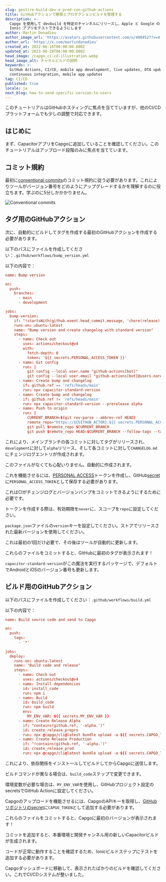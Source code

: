 ```yaml
---
slug: gestire-build-dev-e-prod-con-github-actions
title: GitHubアクションで開発とプロダクションビルドを管理する
description: >-
  Capgo を使用して devbuild を特定のチャンネルにリリースし、Apple と Google のレビューを待たずに、チームが Capacitor
  Ionic アプリをテストできるようにします
author: Martin Donadieu
author_image_url: 'https://avatars.githubusercontent.com/u/4084527?v=4'
author_url: 'https://x.com/martindonadieu'
created_at: 2022-06-16T00:00:00.000Z
updated_at: 2023-06-29T00:00:00.000Z
head_image: /capgo_ci-cd-illustration.webp
head_image_alt: チャネルビルドの説明
keywords: >-
  GitHub Actions, CI/CD, mobile app development, live updates, OTA updates,
  continuous integration, mobile app updates
tag: CI/CD
published: true
locale: ja
next_blog: how-to-send-specific-version-to-users
---
```

このチュートリアルはGitHubホスティングに焦点を当てていますが、他のCI/CDプラットフォームでも少しの調整で対応できます。

## はじめに

まず、CapacitorアプリをCapgoに追加していることを確認してください。このチュートリアルはアップロード段階のみに焦点を当てています。

## コミット規約

最初に[conventional commits](https://www.conventionalcommits.org/en/v1.0.0/)のコミット規約に従う必要があります。これによりツールがバージョン番号をどのようにアップグレードするかを理解するのに役立ちます。学ぶのに5分しかかかりません。

![Conventional commits](/conventional_commits.webp)

## タグ用のGitHubアクション

次に、自動的にビルドしてタグを作成する最初のGitHubアクションを作成する必要があります。

以下のパスにファイルを作成してください：`.github/workflows/bump_version.yml`

以下の内容で：

```toml
name: Bump version

on:
  push:
    branches:
      - main
      - development

jobs:
  bump-version:
    if: "!startsWith(github.event.head_commit.message, 'chore(release):')"
    runs-on: ubuntu-latest
    name: "Bump version and create changelog with standard version"
    steps:
      - name: Check out
        uses: actions/checkout@v4
        with:
          fetch-depth: 0
          token: '${{ secrets.PERSONAL_ACCESS_TOKEN }}'
      - name: Git config
        run: |
          git config --local user.name "github-actions[bot]"
          git config --local user.email "github-actions[bot]@users.noreply.github.com"
      - name: Create bump and changelog
        if: github.ref == 'refs/heads/main'
        run: npx capacitor-standard-version
      - name: Create bump and changelog
        if: github.ref != 'refs/heads/main'
        run: npx capacitor-standard-version --prerelease alpha
      - name: Push to origin
        run: |
          CURRENT_BRANCH=$(git rev-parse --abbrev-ref HEAD)
          remote_repo="https://${GITHUB_ACTOR}:${{ secrets.PERSONAL_ACCESS_TOKEN }}@github.com/${GITHUB_REPOSITORY}.git"
          git pull $remote_repo $CURRENT_BRANCH
          git push $remote_repo HEAD:$CURRENT_BRANCH --follow-tags --tags

```

これにより、メインブランチの各コミットに対してタグがリリースされ、`development`に対して`alpha`リリース、そして各コミットに対して`CHANGELOG.md`にチェンジログエントリが作成されます。

このファイルがなくても心配いりません。自動的に作成されます。

これを機能させるには、[PERSONAL ACCESS](https://docs.github.com/en/authentication/keeping-your-account-and-data-secure/creating-a-personal-access-token/)トークンを作成し、GitHub[secret](https://docs.github.com/en/actions/security-guides/encrypted-secrets "GitHub secrets")に`PERSONAL_ACCESS_TOKEN`として保存する必要があります。

これはCIがチェンジログとバージョンバンプをコミットできるようにするために必要です。

トークンを作成する際は、有効期限を`never`に、スコープを`repo`に設定してください。

`package.json`ファイルの`version`キーを設定してください。ストアでリリースされた最新バージョンを使用してください。

これは最初の1回だけ必要で、その後はツールが自動的に更新します。

これらのファイルをコミットすると、GitHubに最初のタグが表示されます！

`capacitor-standard-version`がこの魔法を実行するパッケージで、デフォルトでAndroidとiOSのバージョン番号も更新します。

## ビルド用のGitHubアクション

以下のパスにファイルを作成してください：`.github/workflows/build.yml`

以下の内容で：

```toml
name: Build source code and send to Capgo

on:
  push:
    tags:
      - '*'
      
jobs:
  deploy:
    runs-on: ubuntu-latest
    name: "Build code and release"
    steps:
      - name: Check out
        uses: actions/checkout@v4
      - name: Install dependencies
        id: install_code
        run: npm i
      - name: Build
        id: build_code
        run: npm build
        env:
          MY_ENV_VAR: ${{ secrets.MY_ENV_VAR }}
      - name: Create Release Alpha
        if: "contains(github.ref, '-alpha.')"
        id: create_release_prepro
        run: npx @capgo/cli@latest bundle upload -a ${{ secrets.CAPGO_TOKEN }} -c development
      - name: Create Release Production
        if: "!contains(github.ref, '-alpha.')"
        id: create_release_prod
        run: npx @capgo/cli@latest bundle upload -a ${{ secrets.CAPGO_TOKEN }} -c production
```

これにより、依存関係をインストールしてビルドしてからCapgoに送信します。

ビルドコマンドが異なる場合は、`build_code`ステップで変更できます。

環境変数が必要な場合は、`MY_ENV_VAR`を使用し、GitHubプロジェクト設定のsecretsでGitHub Actionに設定してください。

Capgoのアップロードを機能させるには、CapgoのAPIキーを取得し、[GitHubリポジトリのsecret](https://docs.github.com/en/actions/security-guides/encrypted-secrets/)に`CAPGO_TOKEN`として追加する必要があります。

これらのファイルをコミットすると、Capgoに最初のバージョンが表示されます！

コミットを追加すると、本番環境と開発チャンネル用の新しいCapacitorビルドが生成されます。

コードが正常に動作することを確認するため、Ionicビルドステップにテストを追加する必要があります。

Capgoダッシュボードに移動して、表示されたばかりのビルドを確認してください。これでCI/CDシステムが整いました。
